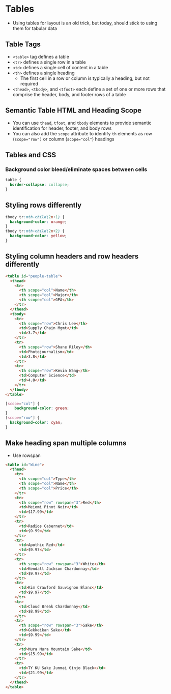 # Tables
- Using tables for layout is an old trick, but today, should stick to using them for tabular data

## Table Tags
- `<table>` tag defines a table
- `<tr>` defines a single row in a table
- `<td>` defines a single cell of content in a table
- `<th>` defines a single heading
  - The first cell in a row or column is typically a heading, but not required
- `<thead>`, `<tbody>`, and `<tfoot>` each define a set of one or more rows that comprise the header, body, and footer rows of a table

## Semantic Table HTML and Heading Scope
- You can use `thead`, `tfoot`, and `tbody` elements to provide semantic identification for header, footer, and body rows
- You can also add the `scope` attribute to identify `th` elements as row (`scope="row")` or column (`scope="col"`) headings

## Tables and CSS
### Background color bleed/eliminate spaces between cells
```css
table {
  border-collapse: collapse;
}
```

## Styling rows differently
```css
tbody tr:nth-child(2n+1) {
  background-color: orange;
}
tbody tr:nth-child(2n+2) {
  background-color: yellow;
}
```
## Styling column headers and row headers differently
```html
<table id="people-table">
  <thead>
    <tr>
      <th scope="col">Name</th>
      <th scope="col">Major</th>
      <th scope="col">GPA</th>
    </tr>
  </thead>
  <tbody>
    <tr>
      <th scope="row">Chris Lee</th>
      <td>Supply Chain Mgmt</td>
      <td>3.7</td>
    </tr>
    <tr>
      <th scope="row">Shane Riley</th>
      <td>Photojournalism</td>
      <td>3.8</td>
    </tr>
    <tr>
      <th scope="row">Kevin Wang</th>
      <td>Computer Science</td>
      <td>4.0</td>
    </tr>
  </tbody>
</table>
```
```css
[scope="col"] {
    background-color: green;
}
[scope="row"] {
  background-color: cyan;
}
```

## Make heading span multiple columns
- Use rowspan
```html
<table id="Wine">
  <thead>
    <tr>
      <th scope="col">Type</th>
      <th scope="col">Name</th>
      <th scope="col">Price</th>
    </tr>
    <tr>
      <th scope="row" rowspan="3">Red</th>
      <td>Meiomi Pinot Noir</td>
      <td>$17.99</td>
    </tr>
    <tr>
      <td>Radios Cabernet</td>
      <td>$9.99</td>
    </tr>
    <tr>
      <td>Apothic Red</td>
      <td>$9.97</td>
    </tr>
    <tr>
      <th scope="row" rowspan="3">White</th>
      <td>Kendall Jackson Chardonnay</td>
      <td>$9.97</td>
    </tr>
    <tr>
      <td>Kim Crawford Sauvignon Blanc</td>
      <td>$9.97</td>
    </tr>
    <tr>
      <td>Cloud Break Chardonnay</td>
      <td>$8.99</td>
    </tr>
    <tr>
      <th scope="row" rowspan="3">Sake</th>
      <td>Gekkeikan Sake</td>
      <td>$9.99</td>
    </tr>
    <tr>
      <td>Mura Mura Mountain Sake</td>
      <td>$15.99</td>
    </tr>
    <tr>
      <td>TY KU Sake Junmai Ginjo Black</td>
      <td>$21.99</td>
    </tr>
  </thead>
</table>
```